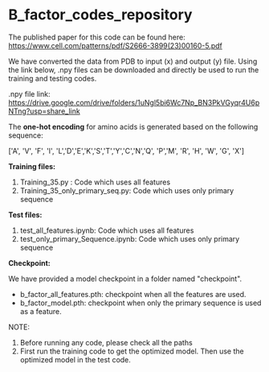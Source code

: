 # B_factor_codes_repository
The published paper for this code can be found here: https://www.cell.com/patterns/pdf/S2666-3899(23)00160-5.pdf

We have converted the data from PDB to input (x) and output (y) file. Using the link below, .npy files can be downloaded and directly be used to run the training and testing codes.

.npy file link:
https://drive.google.com/drive/folders/1uNgl5bi6Wc7Np_BN3PkVGyqr4U6pNTng?usp=share_link

The **one-hot encoding** for amino acids is generated based on the following sequence: 

['A', 'V', 'F', 'I', 'L','D','E','K','S','T','Y','C','N','Q', 'P','M', 'R', 'H', 'W', 'G', 'X']

**Training files:**

1) Training_35.py : Code which uses all features
2) Training_35_only_primary_seq.py: Code which uses only primary sequence

**Test files:**

1) test_all_features.ipynb: Code which uses all features
2) test_only_primary_Sequence.ipynb: Code which uses only primary sequence

**Checkpoint:**

We have provided a model checkpoint in a folder named "checkpoint". 
- b_factor_all_features.pth: checkpoint when all the features are used.
- b_factor_model.pth: checkpoint when only the primary sequence is used as a feature. 

NOTE: 
1) Before running any code, please check all the paths
2) First run the training code to get the optimized model. Then use the optimized model in the test code.
